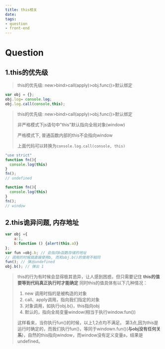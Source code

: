 ```yaml
---
title: this相关
date: 
tags: 
- question 
- front-end
---
```


# Question

## 1.this的优先级

> this的优先级:  new>bind>call(apply)>obj.func()>默认绑定

```js
var obj = {};
obj.log= console.log;
obj.log.call(console,this);
```

> this的优先级:  new>bind>call(apply)>obj.func()>默认绑定
>
> 非严格模式下js语句中"this"默认指向全局对象(window)
>
> 严格模式下, 普通函数内部的this不会指向window
>
> 上面代码可以转换为`console.log.call(console, this)`



```js
"use strict"
function fn(){
  console.log(this)
}
fn();
// undefined
```

```js
function fn(){
  console.log(this)
}
fn();
// window
```





## 2.this诡异问题, 内存地址



```js
var obj ={
    a:1,
    b:function () {alert(this.a)} 
}; 
var fun =obj.b; // 会指向b函数存储的地址
// 调用的时候就直接使用b, 而和obj.b()的使用不相同
fun(); // 弹出undefined 
obj.b(); // 弹出 1
```

> this的行为有时候会显得极其诡异，让人感到困惑，但只需要记住 **this的值要等到代码真正执行时才能确定**
> 同时this的值具体有以下几种情况：
>
> 1. new 调用时指的是被构造的对象
> 2. call、apply调用，指向我们指定的对象
> 3. 对象调用，如执行obj.b()，this指向obj
> 4. 默认的，指向全局变量window(相当于执行window.fun())
>
> 这样看来，当你执行fun()的时候，以上1,2点均不满足。
> 第3点,因为this是运行时确定的，而我们执行fun()，等同于windown.fun()(**与obj没有任何关系**)，自然的this指向window，而window没有定义变量a，结果是undefined。